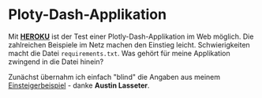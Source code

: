 # Ploty-Dash-Applikation
Mit [**HEROKU**](https://www.heroku.com) ist der Test einer Plotly-Dash-Applikation im Web möglich. Die zahlreichen Beispiele im Netz machen den Einstieg leicht. Schwierigkeiten macht die Datei `requirements.txt`. Was gehört für meine Applikation zwingend in die Datei hinein? 

Zunächst übernahm ich einfach "blind" die Angaben aus meinem [Einsteigerbeispiel](https://medium.com/@austinlasseter/how-to-deploy-a-simple-plotly-dash-app-to-heroku-622a2216eb73) - danke **Austin Lasseter**.
